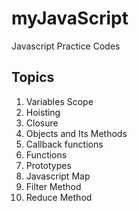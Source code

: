 # myJavaScript
Javascript  Practice Codes

## Topics
1. Variables Scope 
2. Hoisting
3. Closure
4. Objects and Its Methods
5. Callback functions
6. Functions
7. Prototypes
8. Javascript Map
9. Filter Method
10. Reduce Method

